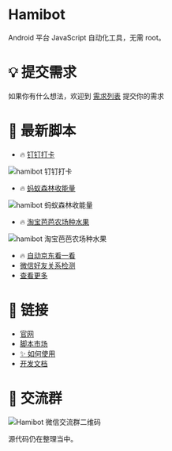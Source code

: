 # Hamibot

Android 平台 JavaScript 自动化工具，无需 root。

# 💡 提交需求

如果你有什么想法，欢迎到 [需求列表](https://hamibot.com/requests) 提交你的需求

# 🤖 最新脚本

- 🔥 [钉钉打卡](https://hamibot.com/marketplace/T9Kt6)

![hamibot 钉钉打卡](https://i.loli.net/2020/12/30/Fn36VB7A4zCgSak.jpg)

- 🔥 [蚂蚁森林收能量](https://hamibot.com/marketplace/1sYLl)

![hamibot 蚂蚁森林收能量](https://user-images.githubusercontent.com/52420549/102362656-9d140280-3fef-11eb-8249-b580b174e61e.jpg)

- 🔥 [淘宝芭芭农场种水果](https://hamibot.com/marketplace/o7cPn)

![hamibot 淘宝芭芭农场种水果](https://i.loli.net/2020/12/28/h4yejOS9nq82mFD.jpg)

- 🔥 [自动京东看一看](https://hamibot.com/marketplace/KFYeQ)
- [微信好友关系检测](https://hamibot.com/marketplace/dpLw1)
- [查看更多](https://hamibot.com/marketplace/)

# 🔗 链接

- [官网](https://hamibot.com/)
- [脚本市场](https://hamibot.com/marketplace/)
- [✨ 如何使用](https://hamibot.com/guide/)
- [开发文档](https://docs.hamibot.com/)

# 💬 交流群

![Hamibot 微信交流群二维码](https://hamibot.com/api/v1/qrcode/hamibot)

源代码仍在整理当中。
